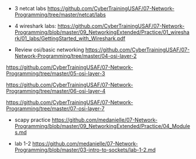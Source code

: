 - 3 netcat labs
https://github.com/CyberTrainingUSAF/07-Network-Programming/tree/master/netcat/labs


- 4 wireshark labs:
https://github.com/CyberTrainingUSAF/07-Network-Programming/blob/master/09_NetworkingExtended/Practice/01_wireshark/01_labs/GettingStarted_with_Wireshark.pdf 


- Review osi/basic networking
https://github.com/CyberTrainingUSAF/07-Network-Programming/tree/master/04-osi-layer-2

https://github.com/CyberTrainingUSAF/07-Network-Programming/tree/master/05-osi-layer-3

https://github.com/CyberTrainingUSAF/07-Network-Programming/tree/master/06-osi-layer-4

https://github.com/CyberTrainingUSAF/07-Network-Programming/tree/master/07-osi-layer-7

- scapy practice
https://github.com/medanielle/07-Network-Programming/blob/master/09_NetworkingExtended/Practice/04_Modules.md


- lab 1-2
https://github.com/medanielle/07-Network-Programming/blob/master/03-intro-to-sockets/lab-1-2.md 